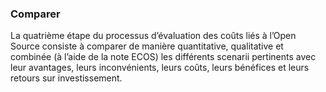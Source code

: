 ###  Comparer
La quatrième étape du processus d’évaluation des coûts liés à l’Open Source consiste à comparer de manière quantitative, qualitative et combinée (à l’aide de la note ECOS) les différents scenarii pertinents avec leur avantages, leurs inconvénients, leurs coûts, leurs bénéfices et leurs retours sur investissement.


